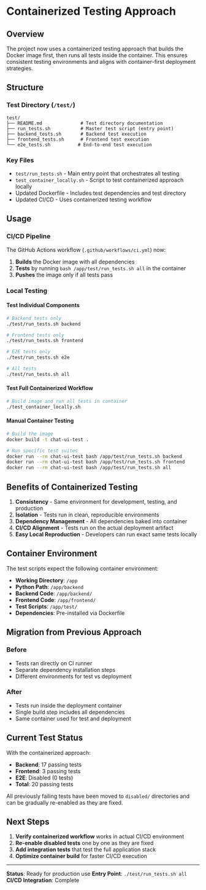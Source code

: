 # Containerized Testing Approach

## Overview
The project now uses a containerized testing approach that builds the Docker image first, then runs all tests inside the container. This ensures consistent testing environments and aligns with container-first deployment strategies.

## Structure

### Test Directory (`/test/`)
```
test/
├── README.md              # Test directory documentation
├── run_tests.sh           # Master test script (entry point)
├── backend_tests.sh       # Backend test execution
├── frontend_tests.sh      # Frontend test execution
└── e2e_tests.sh          # End-to-end test execution
```

### Key Files
- `test/run_tests.sh` - Main entry point that orchestrates all testing
- `test_container_locally.sh` - Script to test containerized approach locally
- Updated Dockerfile - Includes test dependencies and test directory
- Updated CI/CD - Uses containerized testing workflow

## Usage

### CI/CD Pipeline
The GitHub Actions workflow (`.github/workflows/ci.yml`) now:
1. **Builds** the Docker image with all dependencies
2. **Tests** by running `bash /app/test/run_tests.sh all` in the container
3. **Pushes** the image only if all tests pass

### Local Testing

#### Test Individual Components
```bash
# Backend tests only
./test/run_tests.sh backend

# Frontend tests only  
./test/run_tests.sh frontend

# E2E tests only
./test/run_tests.sh e2e

# All tests
./test/run_tests.sh all
```

#### Test Full Containerized Workflow
```bash
# Build image and run all tests in container
./test_container_locally.sh
```

#### Manual Container Testing
```bash
# Build the image
docker build -t chat-ui-test .

# Run specific test suites
docker run --rm chat-ui-test bash /app/test/run_tests.sh backend
docker run --rm chat-ui-test bash /app/test/run_tests.sh frontend
docker run --rm chat-ui-test bash /app/test/run_tests.sh all
```

## Benefits of Containerized Testing

1. **Consistency** - Same environment for development, testing, and production
2. **Isolation** - Tests run in clean, reproducible environments
3. **Dependency Management** - All dependencies baked into container
4. **CI/CD Alignment** - Tests run on the actual deployment artifact
5. **Easy Local Reproduction** - Developers can run exact same tests locally

## Container Environment

The test scripts expect the following container environment:
- **Working Directory**: `/app`
- **Python Path**: `/app/backend` 
- **Backend Code**: `/app/backend/`
- **Frontend Code**: `/app/frontend/`
- **Test Scripts**: `/app/test/`
- **Dependencies**: Pre-installed via Dockerfile

## Migration from Previous Approach

### Before
- Tests ran directly on CI runner
- Separate dependency installation steps
- Different environments for test vs deployment

### After  
- Tests run inside the deployment container
- Single build step includes all dependencies
- Same container used for test and deployment

## Current Test Status

With the containerized approach:
- **Backend**: 17 passing tests
- **Frontend**: 3 passing tests
- **E2E**: Disabled (0 tests)
- **Total**: 20 passing tests

All previously failing tests have been moved to `disabled/` directories and can be gradually re-enabled as they are fixed.

## Next Steps

1. **Verify containerized workflow** works in actual CI/CD environment
2. **Re-enable disabled tests** one by one as they are fixed
3. **Add integration tests** that test the full application stack
4. **Optimize container build** for faster CI/CD execution

---

**Status**: Ready for production use
**Entry Point**: `./test/run_tests.sh all`
**CI/CD Integration**: Complete